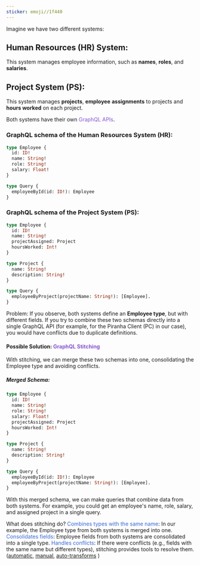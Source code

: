 ```yaml
---
sticker: emoji//1f440
---
```

Imagine we have two different systems:

## Human Resources (HR) System: 
This system manages employee information, such as **names**, **roles**, and **salaries**.

## Project System (PS): 
This system manages **projects**, **employee** **assignments** to projects and **hours worked** on each project.

Both systems have their own <span style='color:#8854d0'>GraphQL APIs</span>.

### GraphQL schema of the Human Resources System (HR):
```graphql
type Employee {
  id: ID!
  name: String!
  role: String!
  salary: Float!
}

type Query {
  employeeById(id: ID!): Employee
}
```

### GraphQL schema of the Project System (PS):
```graphql
type Employee {
  id: ID!
  name: String!
  projectAssigned: Project
  hoursWorked: Int!
}

type Project {
  name: String!
  description: String!
}

type Query {
  employeeByProject(projectName: String!): [Employee].
}
```

Problem:
If you observe, both systems define an **Employee type**, but with different fields. If you try to combine these two schemas directly into a single GraphQL API (for example, for the Piranha Client (PC) in our case), you would have conflicts due to duplicate definitions.

#### Possible Solution: <span style='color:#8854d0'>GraphQL Stitching
</span>
With stitching, we can merge these two schemas into one, consolidating the Employee type and avoiding conflicts.

##### Merged Schema:
```graphql
type Employee {
  id: ID!
  name: String!
  role: String!
  salary: Float!
  projectAssigned: Project
  hoursWorked: Int!
}

type Project {
  name: String!
  description: String!
}

type Query {
  employeeById(id: ID!): Employee
  employeeByProject(projectName: String!): [Employee].
}
```

With this merged schema, we can make queries that combine data from both systems. For example, you could get an employee's name, role, salary, and assigned project in a single query.

What does stitching do?
<span style='color:#3867d6'>Combines types with the same name</span>: In our example, the Employee type from both systems is merged into one.
<span style='color:#3867d6'>Consolidates fields</span>: Employee fields from both systems are consolidated into a single type.
<span style='color:#3867d6'>Handles conflicts</span>: If there were conflicts (e.g., fields with the same name but different types), stitching provides tools to resolve them. ([automatic](https://the-guild.dev/graphql/stitching/docs/getting-started/duplicate-types#automatic-merge), [manual](https://the-guild.dev/graphql/stitching/docs/getting-started/duplicate-types#manual-resolution), [auto-transforms](https://the-guild.dev/graphql/stitching/docs/getting-started/adding-transforms) )